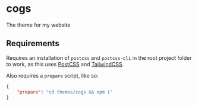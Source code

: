 # cogs

The theme for my website

## Requirements

Requires an installation of `postcss` and `postcss-cli` in the root project folder to work, as this uses
[PostCSS](https://postcss.org) and [TailwindCSS](https://tailwindcss.com).

Also requires a `prepare` script, like so:

```json
{
	"prepare": "cd themes/cogs && npm i"
}
```
